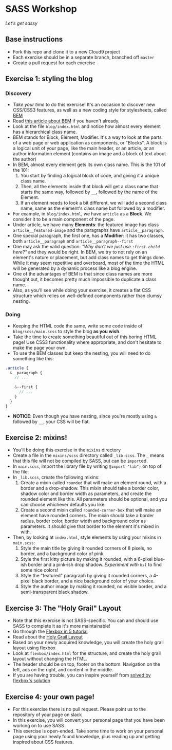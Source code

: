 # SASS Workshop
*Let's get sassy*

## Base instructions
* Fork this repo and clone it to a new Cloud9 project
* Each exercise should be in a separate branch, branched off `master`
* Create a pull request for each exercise

## Exercise 1: styling the blog
### Discovery
* *Take your time* to do this exercise! It's an occasion to discover new CSS/CSS3 features, as well as
a new coding style for stylesheets, called [BEM](https://css-tricks.com/bem-101/)
* Read [this article about BEM](https://css-tricks.com/bem-101/) if you haven't already.
* Look at the file `blog/index.html` and notice how almost every element has a hierarchical class name.
* BEM stands for Block, Element, Modifier. It's a way to look at the parts of a web page or web
application as components, or "Blocks". A block is a logical unit of your page, like the main header,
or an article, or an author information element (contains an image and a block of text about the author)
* In BEM, almost every element gets its own class name. This is the 101 of the 101:
  1. You start by finding a logical block of code, and giving it a unique class name.
  2. Then, all the elements inside that block will get a class name that starts the same way,
  followed by `__`, followed by the name of the Element.
  3. If an element needs to look a bit different, we will add a second class name, same as the element's
  class name but followed by a modifier.
* For example, in `blog/index.html`, we have `article` as a **Block**. We consider it to be a main component of the page.
* Under article, we have many **Elements**: the featured image has class `article__featured-image` and the paragraphs have `article__paragraph`.
* One special paragraph, the first one, has a **Modifier**: it has two classes, both `article__paragraph` and `article__paragraph--first`
* One may ask the valid question: *"Why don't we just use `:first-child` here?"* and they would be right. In BEM, we try to not rely on an element's nature or placement, but add class names to get things done.
While it may seem repetitive and overboard, most of the time the HTML will be generated by a dynamic process like a blog engine.
* One of the advantages of BEM is that since class names are more thought out, it becomes pretty much impossible to duplicate a class name.
* Also, as you'll see while doing your exercise, it creates a flat CSS structure which relies on well-defined components rather than clumsy nesting.

### Doing
* Keeping the HTML code the same, write some code inside of `blog/scss/main.scss` to style the blog **as you wish**.
* Take the time to create something beautiful out of this boring HTML page! Use CSS3 functionality where appropriate, and don't hesitate to make the page your own.
* To use the BEM classes but keep the nesting, you will need to do something like this:
```scss
.article {
  &__paragraph {
    // ...
    
    &--first {
      // ...
    }
  }
}
```
* **NOTICE**: Even though you have nesting, since you're mostly using `&` followed by `__`, your CSS will be flat.

## Exercise 2: mixins!
* You'll be doing this exercise in the `mixins` directory
* Create a file in the `mixins/scss` directory called `_lib.scss`. The `_` means that this file will not be compiled by SASS, but can be `import`ed.
* In `main.scss`, import the library file by writing `@import "lib";` on top of the file.
* In `_lib.scss`, create the following mixins:
  1. Create a mixin called `rounded` that will make an element round, with a border and a drop-shadow. This mixin should take a border color, shadow color and border width as parameters, and create the rounded element like this. All parameters should be optional, and you can choose whichever defaults you like.
  2. Create a second mixin called `rounded-corner-box` that will make an element have rounded corners. The mixin should take a border radius, border color, border width and background color as parameters. It should give that border to the element it's mixed in with.
* Then, by looking at `index.html`, style elements by using your mixins in `main.scss`:
  1. Style the main title by giving it rounded corners of 8 pixels, no border, and a background color of pink.
  2. Style the first kitty picture by making it rounded, with a 6-pixel blue-ish border and a pink-ish drop shadow. *Experiment with `hsl`* to find some nice colors!
  3. Style the "featured" paragraph by giving it rounded corners, a 4-pixel black border, and a nice background color of your choice.
  4. Style the author image by making it rounded, no visible border, and a semi-transparent black shadow.

## Exercise 3: The "Holy Grail" Layout
* Note that this exercise is not SASS-specific. You can and should use SASS to complete it as it's more maintainable!
* Go through the [Flexbox in 5 tutorial](http://flexboxin5.com/)
* Read about the [Holy Grail Layout](https://en.wikipedia.org/wiki/Holy_Grail_(web_design))
* Based on your newly acquired knowledge, you will create the holy grail layout using flexbox
* Look at `flexbox/index.html` for the structure, and create the holy grail layout without changing the HTML.
* The header should be on top, footer on the bottom. Navigation on the left, ads on the right, and content in the middle.
* If you are having trouble, you can inspire yourself from [solved by flexbox's solution](https://philipwalton.github.io/solved-by-flexbox/demos/holy-grail/)

## Exercise 4: your own page!
* For this exercise there is no pull request. Please point us to the repository of your page on slack
* In this exercise, you will convert your personal page that you have been working on to use SASS
* This exercise is open-ended. Take some time to work on your personal page using your newly found knowledge, plus
reading up and getting inspired about CSS features.